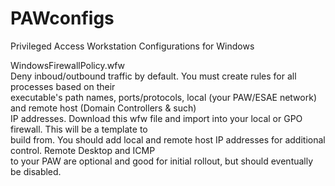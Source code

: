 # PAWconfigs</br>
Privileged Access Workstation Configurations for Windows</br>

WindowsFirewallPolicy.wfw</br>
Deny inboud/outbound traffic by default. You must create rules for all processes based on their </br>
executable's path names, ports/protocols, local (your PAW/ESAE network) and remote host (Domain Controllers & such) </br>
IP addresses. Download this wfw file and import into your local or GPO firewall. This will be a template to </br>
build from. You should add local and remote host IP addresses for additional control. Remote Desktop and ICMP </br>
to your PAW are optional and good for initial rollout, but should eventually be disabled. </br>
